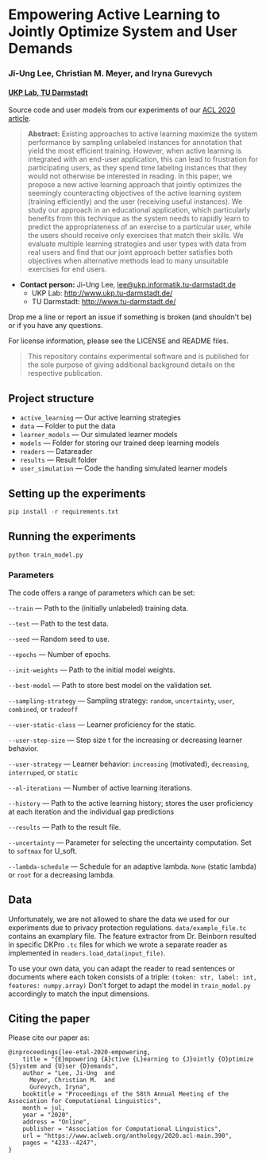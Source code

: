 # Empowering Active Learning to Jointly Optimize System and User Demands
### Ji-Ung Lee, Christian M. Meyer, and Iryna Gurevych
#### [UKP Lab, TU Darmstadt](https://www.informatik.tu-darmstadt.de/ukp/ukp_home/index.en.jsp)

Source code and user models from our experiments of our [ACL 2020 article](https://www.aclweb.org/anthology/2020.acl-main.390/). 

> **Abstract:** Existing approaches to active learning maximize the system performance by sampling unlabeled instances for annotation that yield the most efficient training. However, when active learning is integrated with an end-user application, this can lead to frustration for participating users, as they spend time labeling instances that they would not otherwise be interested in reading. In this paper, we propose a new active learning approach that jointly optimizes the seemingly counteracting objectives of the active learning system (training efficiently) and the user (receiving useful instances). We study our approach in an educational application, which particularly benefits from this technique as the system needs to rapidly learn to predict the appropriateness of an exercise to a particular user, while the users should receive only exercises that match their skills. We evaluate multiple learning strategies and user types with data from real users and find that our joint approach better satisfies both objectives when alternative methods lead to many unsuitable exercises for end users.

* **Contact person:** Ji-Ung Lee, lee@ukp.informatik.tu-darmstadt.de
    * UKP Lab: http://www.ukp.tu-darmstadt.de/
    * TU Darmstadt: http://www.tu-darmstadt.de/

Drop me a line or report an issue if something is broken (and shouldn't be) or if you have any questions.

For license information, please see the LICENSE and README files.

> This repository contains experimental software and is published for the sole purpose of giving additional background details on the respective publication. 

## Project structure

* `active_learning` &mdash; Our active learning strategies
* `data` &mdash; Folder to put the data
* `learner_models` &mdash; Our simulated learner models
* `models` &mdash; Folder for storing our trained deep learning models
* `readers` &mdash; Datareader
* `results` &mdash; Result folder
* `user_simulation` &mdash; Code the handing simulated learner models 

## Setting up the experiments

```python
pip install -r requirements.txt
```
## Running the experiments

```python
python train_model.py
```
### Parameters
The code offers a range of parameters which can be set:

`--train` &mdash; Path to the (initially unlabeled) training data.

`--test` &mdash; Path to the test data.

`--seed` &mdash; Random seed to use.

`--epochs` &mdash; Number of epochs.

`--init-weights` &mdash; Path to the initial model weights.

`--best-model`  &mdash; Path to store best model on the validation set.

`--sampling-strategy` &mdash; Sampling strategy: `random`, `uncertainty`, `user`, `combined`, or `tradeoff`

`--user-static-class` &mdash; Learner proficiency for the static.

`--user-step-size` &mdash; Step size t for the increasing or decreasing learner behavior. 

`--user-strategy` &mdash; Learner behavior: `increasing` (motivated), `decreasing`, `interruped`, or `static`

`--al-iterations` &mdash; Number of active learning iterations.

`--history`  &mdash; Path to the active learning history; stores the user proficiency at each iteration and the individual gap predictions

`--results`  &mdash; Path to the result file.

`--uncertainty` &mdash; Parameter for selecting the uncertainty computation. Set to `softmax` for U_soft.

`--lambda-schedule` &mdash; Schedule for an adaptive lambda. `None` (static lambda) or `root` for a decreasing lambda.

## Data
Unfortunately, we are not allowed to share the data we used for our experiments due to privacy protection regulations. `data/example_file.tc` contains an examplary file. The feature extractor from Dr. Beinborn resulted in specific DKPro `.tc` files for which we wrote a separate reader as implemented in `readers.load_data(input_file)`. 

To use your own data, you can adapt the reader to read sentences or documents where each token consists of a triple: `(token: str, label: int, features: numpy.array)`
Don't forget to adapt the model in `train_model.py` accordingly to match the input dimensions.

<!--
## Experiments

### Requirements

* Java 1.7 and higher, Maven (for Java-based experiments)
* Python 2.7 and `virtualenv` (for Python-based experiments)
    * GPU is recommended but not required
* Tested on 64-bit Linux versions
-->

## Citing the paper

Please cite our paper as:
```
@inproceedings{lee-etal-2020-empowering,
    title = "{E}mpowering {A}ctive {L}earning to {J}ointly {O}ptimize {S}ystem and {U}ser {D}emands",
    author = "Lee, Ji-Ung  and
      Meyer, Christian M.  and
      Gurevych, Iryna",
    booktitle = "Proceedings of the 58th Annual Meeting of the Association for Computational Linguistics",
    month = jul,
    year = "2020",
    address = "Online",
    publisher = "Association for Computational Linguistics",
    url = "https://www.aclweb.org/anthology/2020.acl-main.390",
    pages = "4233--4247",
}
```
